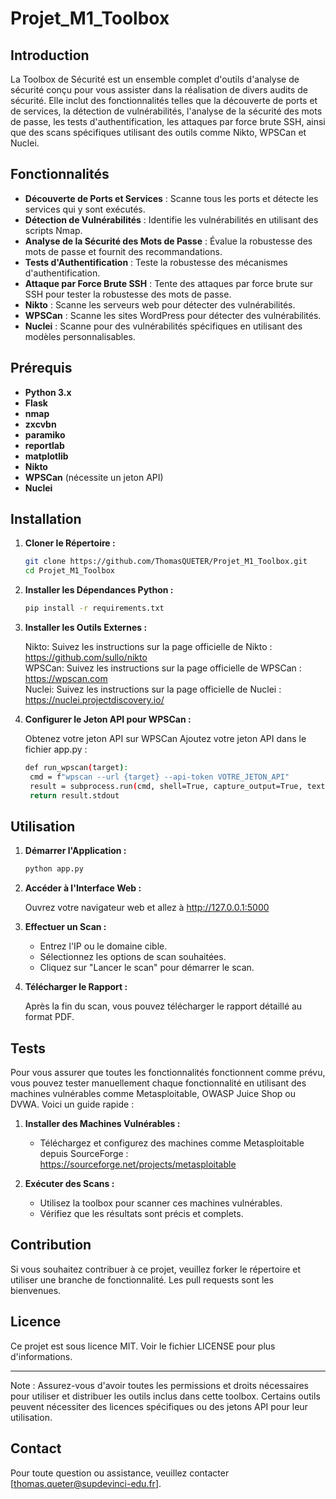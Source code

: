# Projet_M1_Toolbox

## Introduction

La Toolbox de Sécurité est un ensemble complet d'outils d'analyse de sécurité conçu pour vous assister dans la réalisation de divers audits de sécurité. Elle inclut des fonctionnalités telles que la découverte de ports et de services, la détection de vulnérabilités, l'analyse de la sécurité des mots de passe, les tests d'authentification, les attaques par force brute SSH, ainsi que des scans spécifiques utilisant des outils comme Nikto, WPSCan et Nuclei.

## Fonctionnalités

- **Découverte de Ports et Services** : Scanne tous les ports et détecte les services qui y sont exécutés.
- **Détection de Vulnérabilités** : Identifie les vulnérabilités en utilisant des scripts Nmap.
- **Analyse de la Sécurité des Mots de Passe** : Évalue la robustesse des mots de passe et fournit des recommandations.
- **Tests d'Authentification** : Teste la robustesse des mécanismes d'authentification.
- **Attaque par Force Brute SSH** : Tente des attaques par force brute sur SSH pour tester la robustesse des mots de passe.
- **Nikto** : Scanne les serveurs web pour détecter des vulnérabilités.
- **WPSCan** : Scanne les sites WordPress pour détecter des vulnérabilités.
- **Nuclei** : Scanne pour des vulnérabilités spécifiques en utilisant des modèles personnalisables.

## Prérequis

- **Python 3.x**
- **Flask**
- **nmap**
- **zxcvbn**
- **paramiko**
- **reportlab**
- **matplotlib**
- **Nikto**
- **WPSCan** (nécessite un jeton API)
- **Nuclei**

## Installation

1. **Cloner le Répertoire :**
   ```bash
   git clone https://github.com/ThomasQUETER/Projet_M1_Toolbox.git
   cd Projet_M1_Toolbox

2. **Installer les Dépendances Python :**
   ```bash
   pip install -r requirements.txt

3. **Installer les Outils Externes :**

   Nikto: Suivez les instructions sur la page officielle de Nikto : https://github.com/sullo/nikto   
   WPSCan: Suivez les instructions sur la page officielle de WPSCan : https://wpscan.com   
   Nuclei: Suivez les instructions sur la page officielle de Nuclei : https://nuclei.projectdiscovery.io/
   
4. **Configurer le Jeton API pour WPSCan :**

   Obtenez votre jeton API sur WPSCan
   Ajoutez votre jeton API dans le fichier app.py :
   ```bash
   def run_wpscan(target):
    cmd = f"wpscan --url {target} --api-token VOTRE_JETON_API"
    result = subprocess.run(cmd, shell=True, capture_output=True, text=True)
    return result.stdout

## Utilisation

1. **Démarrer l'Application :**
   ```bash
   python app.py
   
2. **Accéder à l'Interface Web :**

   Ouvrez votre navigateur web et allez à http://127.0.0.1:5000
   
3. **Effectuer un Scan :**

   - Entrez l'IP ou le domaine cible.
   - Sélectionnez les options de scan souhaitées.
   - Cliquez sur "Lancer le scan" pour démarrer le scan.

4. **Télécharger le Rapport :**

   Après la fin du scan, vous pouvez télécharger le rapport détaillé au format PDF.

## Tests

Pour vous assurer que toutes les fonctionnalités fonctionnent comme prévu, vous pouvez tester manuellement chaque fonctionnalité en utilisant des machines vulnérables comme Metasploitable, OWASP Juice Shop ou DVWA. Voici un guide rapide :

1. **Installer des Machines Vulnérables :**

   - Téléchargez et configurez des machines comme Metasploitable depuis SourceForge : https://sourceforge.net/projects/metasploitable

2. **Exécuter des Scans :**

   - Utilisez la toolbox pour scanner ces machines vulnérables.
   - Vérifiez que les résultats sont précis et complets.

## Contribution

Si vous souhaitez contribuer à ce projet, veuillez forker le répertoire et utiliser une branche de fonctionnalité. Les pull requests sont les bienvenues.

## Licence

Ce projet est sous licence MIT. Voir le fichier LICENSE pour plus d'informations.
 ___________________________________________________________________________________________________________________________________________________________________________________________
 
Note : Assurez-vous d'avoir toutes les permissions et droits nécessaires pour utiliser et distribuer les outils inclus dans cette toolbox. Certains outils peuvent nécessiter des licences spécifiques ou des jetons API pour leur utilisation.

## Contact

Pour toute question ou assistance, veuillez contacter [thomas.queter@supdevinci-edu.fr].
